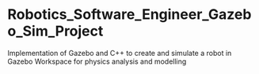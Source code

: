 # Robotics_Software_Engineer_Gazebo_Sim_Project
Implementation of Gazebo and C++ to create and simulate a robot in Gazebo Workspace for physics analysis and modelling

